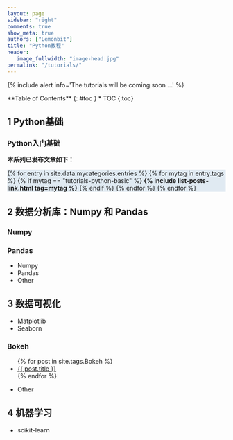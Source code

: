 ```yaml
---
layout: page
sidebar: "right"
comments: true
show_meta: true
authors: ["Lemonbit"]
title: "Python教程"
header:
   image_fullwidth: "image-head.jpg"
permalink: "/tutorials/"
---
```



{% include alert info='The tutorials will be coming soon ...' %}

<div class="panel radius" markdown="1">
**Table of Contents**
{: #toc }
*  TOC
{:toc}
</div>


## 1 Python基础

### Python入门基础

**本系列已发布文章如下：**

<div style="background-color:#E0EAF2">

{% for entry in site.data.mycategories.entries %}
{% for mytag in entry.tags %}
{% if mytag == "tutorials-python-basic" %}
<strong>{% include list-posts-link.html tag=mytag %}</strong>
{% endif %}
{% endfor %}
{% endfor %}

</div>




## 2 数据分析库：Numpy 和 Pandas

### Numpy


### Pandas
* Numpy
* Pandas
* Other



## 3 数据可视化
* Matplotlib
* Seaborn

### Bokeh

<ul>
    {% for post in site.tags.Bokeh %}
    <li><a href="{{ site.url }}{{ site.baseurl }}{{ post.url }}">{{ post.title }}</a></li>
    {% endfor %}
</ul>


* Other

## 4 机器学习
* scikit-learn
